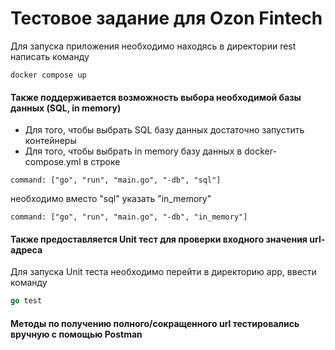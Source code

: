 # Тестовое задание для Ozon Fintech

Для запуска приложения необходимо находясь в директории rest написать команду 
```
docker compose up 
```

#### Также поддерживается возможность выбора необходимой базы данных (SQL, in memory)
* Для того, чтобы выбрать SQL базу данных достаточно запустить контейнеры
* Для того, чтобы выбрать in memory базу данных в docker-compose.yml в строке
```
command: ["go", "run", "main.go", "-db", "sql"]
```
необходимо вместо "sql" указать "in_memory"

```
command: ["go", "run", "main.go", "-db", "in_memory"]
```

#### Также предоставляется Unit тест для проверки входного значения url-адреса 
Для запуска Unit теста необходимо перейти в директорию app, ввести команду 
```go
go test
```

#### Методы по получению полного/сокращенного url тестировались вручную с помощью Postman